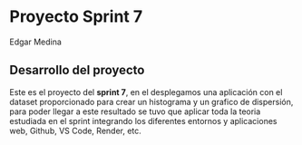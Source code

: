 # Proyecto Sprint 7
Edgar Medina

## Desarrollo del proyecto
Este es el proyecto del **sprint 7**, en el desplegamos una aplicación con el dataset proporcionado para crear un histograma y un grafico de dispersión, para poder llegar a este resultado se tuvo que aplicar toda la teoria estudiada en el sprint integrando los diferentes entornos y aplicaciones web, Github, VS Code, Render, etc.